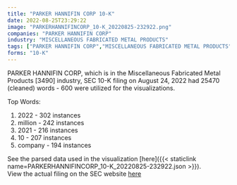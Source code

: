 ```yaml
---
title: "PARKER HANNIFIN CORP 10-K"
date: 2022-08-25T23:29:22
image: "PARKERHANNIFINCORP_10-K_20220825-232922.png"
companies: "PARKER HANNIFIN CORP"
industry: "MISCELLANEOUS FABRICATED METAL PRODUCTS"
tags: ["PARKER HANNIFIN CORP","MISCELLANEOUS FABRICATED METAL PRODUCTS","08-24-2022","10-K"]
forms: "10-K"
---
```

PARKER HANNIFIN CORP, which is in the Miscellaneous Fabricated Metal Products [3490] industry, SEC 10-K filing on August 24, 2022 had 25470 (cleaned) words - 600 were utilized for the visualizations.

Top Words:
1. 2022 - 302 instances
2. million - 242 instances
3. 2021 - 216 instances
4. 10 - 207 instances
5. company - 194 instances


See the parsed data used in the visualization [here]({{< staticlink name=PARKERHANNIFINCORP_10-K_20220825-232922.json >}}).  
View the actual filing on the SEC website [here](https://www.sec.gov/Archives/edgar/data/76334/0000076334-22-000034.txt)